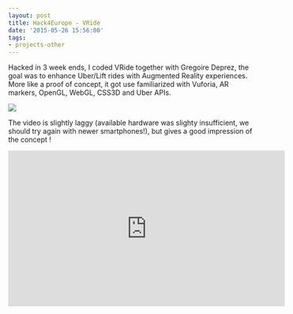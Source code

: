 ```yaml
---
layout: post
title: Hack4Europe - VRide
date: '2015-05-26 15:56:00'
tags:
- projects-other
---
```


Hacked in 3 week ends, I coded VRide together with Gregoire Deprez, the goal was to enhance Uber/Lift rides with Augmented Reality experiences. More like a proof of concept, it got use familiarized with Vuforia, AR markers, OpenGL, WebGL, CSS3D and Uber APIs. 

![](/content/images/2016/05/vride-1.png)

The video is slightly laggy (available hardware was slighty insufficient, we should try again with newer smartphones!), but gives a good impression of the concept !

<iframe width="560" height="315" src="https://www.youtube.com/embed/M1yG-ApbirE" frameborder="0" allowfullscreen></iframe>